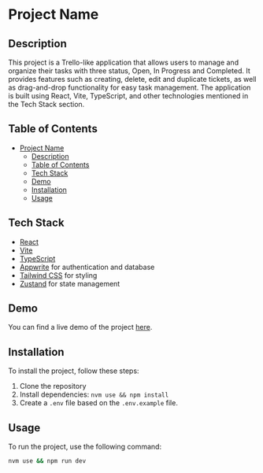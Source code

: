 # Project Name

## Description

This project is a Trello-like application that allows users to manage and organize their tasks with three status, Open, In Progress and Completed. It provides features such as creating, delete, edit and duplicate tickets, as well as drag-and-drop functionality for easy task management. The application is built using React, Vite, TypeScript, and other technologies mentioned in the Tech Stack section.

## Table of Contents

- [Project Name](#project-name)
  - [Description](#description)
  - [Table of Contents](#table-of-contents)
  - [Tech Stack](#tech-stack)
  - [Demo](#demo)
  - [Installation](#installation)
  - [Usage](#usage)

## Tech Stack

- [React](https://reactjs.org/)
- [Vite](https://vitejs.dev/)
- [TypeScript](https://www.typescriptlang.org/)
- [Appwrite](https://appwrite.io/) for authentication and database
- [Tailwind CSS](https://tailwindcss.com/) for styling
- [Zustand](https://zustand.surge.sh/) for state management

## Demo

You can find a live demo of the project [here](https://trello-vroom.netlify.app).

## Installation

To install the project, follow these steps:

1. Clone the repository
2. Install dependencies: `nvm use && npm install`
3. Create a `.env` file based on the `.env.example` file.

## Usage

To run the project, use the following command:

```bash
nvm use && npm run dev
```
